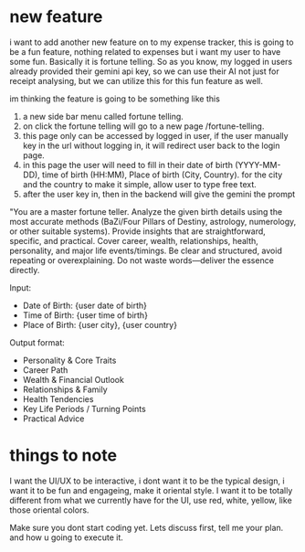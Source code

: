 # new feature
i want to add another new feature on to my expense tracker, this is going to be a fun feature, nothing related to expenses but i want my user to have some fun. Basically it is fortune telling. So as you know, my logged in users already provided their gemini api key, so we can use their AI not just for receipt analysing, but we can utilize this for this fun feature as well. 

im thinking the feature is going to be something like this
1. a new side bar menu called fortune telling. 
2. on click the fortune telling will go to a new page /fortune-telling. 
3. this page only can be accessed by logged in user, if the user manually key in the url without logging in, it will redirect user back to the login page. 
4. in this page the user will need to fill in their date of birth (YYYY-MM-DD), time of birth (HH:MM), Place of birth (City, Country). for the city and the country to make it simple, allow user to type free text. 
5. after the user key in, then in the backend will give the gemini the prompt 

"You are a master fortune teller. Analyze the given birth details using the most accurate methods (BaZi/Four Pillars of Destiny, astrology, numerology, or other suitable systems). Provide insights that are straightforward, specific, and practical. Cover career, wealth, relationships, health, personality, and major life events/timings. Be clear and structured, avoid repeating or overexplaining. Do not waste words—deliver the essence directly.

Input:
- Date of Birth: {user date of birth}
- Time of Birth: {user time of birth}
- Place of Birth: {user city}, {user country}

Output format:
- Personality & Core Traits
- Career Path
- Wealth & Financial Outlook
- Relationships & Family
- Health Tendencies
- Key Life Periods / Turning Points
- Practical Advice

# things to note
I want the UI/UX to be interactive, i dont want it to be the typical design, i want it to be fun and engageing, make it oriental style. I want it to be totally different from what we currently have for the UI, use red, white, yellow, like those oriental colors.

Make sure you dont start coding yet. Lets discuss first, tell me your plan. and how u going to execute it. 